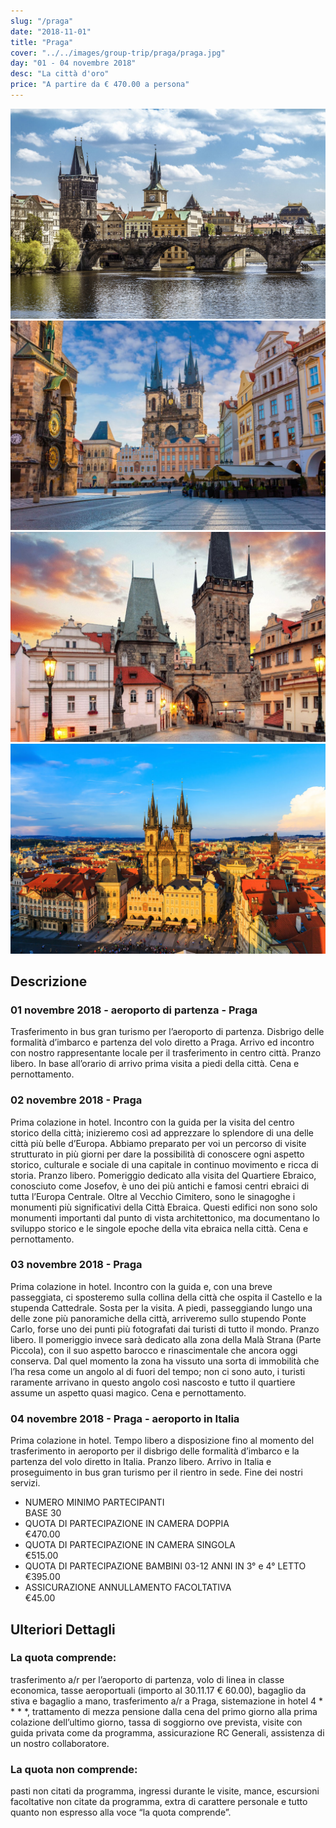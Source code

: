 ```yaml
---
slug: "/praga"
date: "2018-11-01"
title: "Praga"
cover: "../../images/group-trip/praga/praga.jpg"
day: "01 - 04 novembre 2018"
desc: "La città d'oro"
price: "A partire da € 470.00 a persona"
---
```


<div class="pictures">

![praga 1](../../images/group-trip/praga/praga1.jpeg)
![praga 2](../../images/group-trip/praga/praga2.jpg)
![praga 3](../../images/group-trip/praga/praga3.jpg)
![praga 4](../../images/group-trip/praga/praga4.jpg)

</div>


<div class="copy">

## Descrizione

### 01 novembre 2018 - aeroporto di partenza - Praga
Trasferimento in bus gran turismo per l’aeroporto di partenza. Disbrigo delle formalità d’imbarco e partenza del volo diretto a Praga. Arrivo ed incontro con nostro rappresentante locale per il trasferimento in centro città. Pranzo libero. In base all’orario di arrivo prima visita a piedi della città. Cena e pernottamento.

### 02 novembre 2018 - Praga
Prima colazione in hotel. Incontro con la guida per la visita del centro storico della città; inizieremo così ad apprezzare lo splendore di una delle città più belle d’Europa. Abbiamo preparato per voi un percorso di visite strutturato in più giorni per dare la possibilità di conoscere ogni aspetto storico, culturale e sociale di una capitale in continuo movimento e ricca di storia. Pranzo libero. Pomeriggio dedicato alla visita del Quartiere Ebraico, conosciuto come Josefov, è uno dei più antichi e famosi centri ebraici di tutta l’Europa Centrale. Oltre al Vecchio Cimitero, sono le sinagoghe i monumenti più significativi della Città Ebraica. Questi edifici non sono solo monumenti importanti dal punto di vista architettonico, ma documentano lo sviluppo storico e le singole epoche della vita ebraica nella città. Cena e pernottamento.

### 03 novembre 2018 - Praga
Prima colazione in hotel. Incontro con la guida e, con una breve passeggiata, ci sposteremo sulla collina della città che ospita il Castello e la stupenda Cattedrale. Sosta per la visita. A piedi, passeggiando lungo una delle zone più panoramiche della città, arriveremo sullo stupendo Ponte Carlo, forse uno dei punti più fotografati dai turisti di tutto il mondo. Pranzo libero. Il pomeriggio invece sarà dedicato alla zona della Malà Strana (Parte Piccola), con il suo aspetto barocco e rinascimentale che ancora oggi conserva. Dal quel momento la zona ha vissuto una sorta di immobilità che l’ha resa come un angolo al di fuori del tempo; non ci sono auto, i turisti raramente arrivano in questo angolo così nascosto e tutto il quartiere assume un aspetto quasi magico. Cena e pernottamento.

### 04 novembre 2018 - Praga - aeroporto in Italia
Prima colazione in hotel. Tempo libero a disposizione fino al momento del trasferimento in aeroporto per il disbrigo delle formalità d’imbarco e la partenza del volo diretto in Italia. Pranzo libero. Arrivo in Italia e proseguimento in bus gran turismo per il rientro in sede. Fine dei nostri servizi.


<div class="quota">

+ <div class="left"> <span> NUMERO MINIMO PARTECIPANTI </span> </div> <div class="right"> <span> BASE 30 </span> </div> 
+ <div class="left"> <span> QUOTA DI PARTECIPAZIONE IN CAMERA DOPPIA </span> </div> <div class="right"> <span> €470.00 </span> </div> 
+ <div class="left"> <span> QUOTA DI PARTECIPAZIONE IN CAMERA SINGOLA </span> </div> <div class="right"> <span> €515.00 </span> </div> 
+ <div class="left"> <span> QUOTA DI PARTECIPAZIONE BAMBINI 03-12 ANNI IN 3° e 4° LETTO </span> </div> <div class="right"> <span> €395.00 </span> </div> 
+ <div class="left"> <span> ASSICURAZIONE ANNULLAMENTO FACOLTATIVA </span> </div> <div class="right"> <span> €45.00 </span> </div> 

</div>


## Ulteriori Dettagli

### La quota comprende:
trasferimento a/r per l’aeroporto di partenza, volo di linea in classe economica, tasse aeroportuali (importo al 30.11.17 € 60.00), bagaglio da stiva e bagaglio a mano, trasferimento a/r a Praga, sistemazione in hotel 4 * * * *, trattamento di mezza pensione dalla cena del primo giorno alla prima colazione dell’ultimo giorno, tassa di soggiorno ove prevista, visite con guida privata come da programma, assicurazione RC Generali, assistenza di un nostro collaboratore.

### La quota non comprende:
pasti non citati da programma, ingressi durante le visite, mance, escursioni facoltative non citate da programma, extra di carattere personale e tutto quanto non espresso alla voce “la quota comprende”.

</div>
